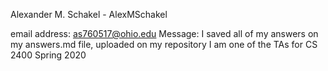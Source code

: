 Alexander M. Schakel - AlexMSchakel

email address: as760517@ohio.edu
Message: I saved all of my answers on my answers.md file, uploaded on my repository
I am one of the TAs for CS 2400 Spring 2020

